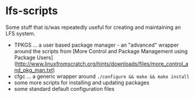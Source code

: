 lfs-scripts
===========

Some stuff that is/was repeatedly useful for creating and maintaining an LFS system.

- TPKGS ... a user based package manager - an "advanced" wrapper around the scripts from [More Control and Package Management using Package Users] (http://www.linuxfromscratch.org/hints/downloads/files/more_control_and_pkg_man.txt)
- cfgc ... a generic wrapper around `./configure && make && make install`
- some more scripts for installing and updating packages
- some standard default configuration files

